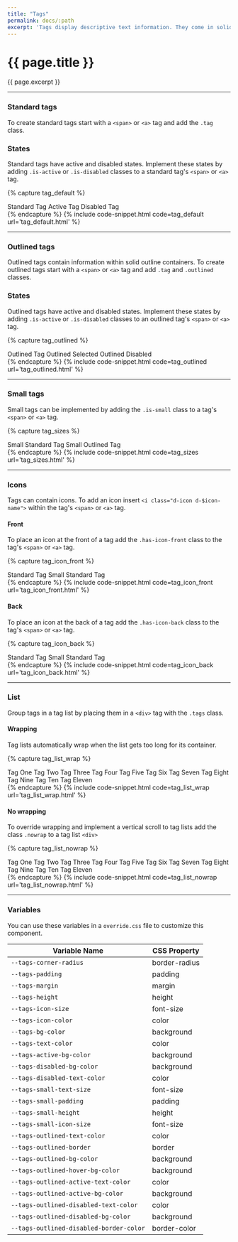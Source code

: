 ```yaml
---
title: "Tags"
permalink: docs/:path
excerpt: 'Tags display descriptive text information. They come in solid, outline, and selectable styles. Tags can be grouped into scrolling or wrapping lists. Icons can also be added to tags.'
---
```


# {{ page.title }}
{{ page.excerpt }}


***


### Standard tags
To create standard tags start with a `<span>` or `<a>` tag and add the `.tag` class.

### States
Standard tags have active and disabled states. Implement these states by adding `.is-active` or `.is-disabled` classes to a standard tag&#39;s `<span>` or `<a>` tag.

{% capture tag_default %} 
<div class="tags">
  <span class="tag">Standard Tag</span>
  <span class="tag is-active">Active Tag</span>
  <span class="tag is-disabled">Disabled Tag</span>
</div>
 {% endcapture %}
{% include code-snippet.html code=tag_default url='tag_default.html' %}

***


### Outlined tags
Outlined tags contain information within solid outline containers. To create outlined tags start with a `<span>` or `<a>` tag and add `.tag` and `.outlined` classes.

### States
Outlined tags have active and disabled states. Implement these states by adding `.is-active` or `.is-disabled` classes to an outlined tag&#39;s `<span>` or `<a>` tag.

{% capture tag_outlined %} 
<div class="tags">
  <a class="tag outlined">Outlined Tag</a>
  <a class="tag outlined is-active">Outlined Selected</a>
  <a class="tag outlined is-disabled">Outlined Disabled</a>
</div>
 {% endcapture %}
{% include code-snippet.html code=tag_outlined url='tag_outlined.html' %}


***


### Small tags
Small tags can be implemented by adding the `.is-small` class to a tag&#39;s `<span>` or `<a>` tag.

{% capture tag_sizes %} 
<div class="tags">
  <span class="tag is-small">Small Standard Tag</span>
  <span class="tag outlined is-small">Small Outlined Tag</span>
</div>
 {% endcapture %}
{% include code-snippet.html code=tag_sizes url='tag_sizes.html' %}


***


### Icons
Tags can contain icons. To add an icon insert `<i class="d-icon d-$icon-name">` within the tag&#39;s `<span>` or `<a>` tag.

#### Front
To place an icon at the front of a tag add the `.has-icon-front` class to the tag&#39;s `<span>` or `<a>` tag.

{% capture tag_icon_front %} 
<div class="tags">
<span class="tag has-icon-front"><i class="d-icon d-check"></i>Standard Tag</span>
<span class="tag is-small has-icon-front"><i class="d-icon d-check"></i>Small Standard Tag</span>
</div>
 {% endcapture %}
{% include code-snippet.html code=tag_icon_front url='tag_icon_front.html' %}

#### Back
To place an icon at the back of a tag add the `.has-icon-back` class to the tag&#39;s `<span>` or `<a>` tag.

{% capture tag_icon_back %} 
<div class="tags">
<span class="tag has-icon-back">Standard Tag<a class="d-icon d-close"></a></span>
<span class="tag is-small has-icon-back">Small Standard Tag<a class="d-icon d-close"></a></span>
</div>
 {% endcapture %}
{% include code-snippet.html code=tag_icon_back url='tag_icon_back.html' %}


***


### List
Group tags in a tag list by placing them in a `<div>` tag with the `.tags` class.

#### Wrapping
Tag lists automatically wrap when the list gets too long for its container.

{% capture tag_list_wrap %} 
<div class="tags">
  <span class="tag">Tag One</span>
  <span class="tag">Tag Two</span>
  <span class="tag">Tag Three</span>
  <span class="tag">Tag Four</span>
  <span class="tag">Tag Five</span>
  <span class="tag">Tag Six</span>
  <span class="tag">Tag Seven</span>
  <span class="tag">Tag Eight</span>
  <span class="tag">Tag Nine</span>
  <span class="tag">Tag Ten</span>
  <span class="tag">Tag Eleven</span>
</div>
 {% endcapture %}
{% include code-snippet.html code=tag_list_wrap url='tag_list_wrap.html' %}

#### No wrapping
To override wrapping and implement a vertical scroll to tag lists add the class `.nowrap` to a tag list `<div>`

{% capture tag_list_nowrap %} 
<div class="tags nowrap">
  <span class="tag">Tag One</span>
  <span class="tag">Tag Two</span>
  <span class="tag">Tag Three</span>
  <span class="tag">Tag Four</span>
  <span class="tag">Tag Five</span>
  <span class="tag">Tag Six</span>
  <span class="tag">Tag Seven</span>
  <span class="tag">Tag Eight</span>
  <span class="tag">Tag Nine</span>
  <span class="tag">Tag Ten</span>
  <span class="tag">Tag Eleven</span>
</div>
 {% endcapture %}
{% include code-snippet.html code=tag_list_nowrap url='tag_list_nowrap.html' %}


***


### Variables
You can use these variables in a `override.css` file to customize this component.

|Variable Name|CSS Property|
| - | - |
|`--tags-corner-radius`| border-radius|
|`--tags-padding`| padding|
|`--tags-margin`| margin|
|`--tags-height`| height|
|`--tags-icon-size`| font-size|
|`--tags-icon-color`| color|
|`--tags-bg-color`| background|
|`--tags-text-color`| color|
|`--tags-active-bg-color`| background|
|`--tags-disabled-bg-color`| background|
|`--tags-disabled-text-color`| color|
|`--tags-small-text-size`| font-size|
|`--tags-small-padding`| padding|
|`--tags-small-height`| height|
|`--tags-small-icon-size`| font-size|
|`--tags-outlined-text-color`| color|
|`--tags-outlined-border`| border|
|`--tags-outlined-bg-color`| background|
|`--tags-outlined-hover-bg-color`| background|
|`--tags-outlined-active-text-color`| color|
|`--tags-outlined-active-bg-color`| background|
|`--tags-outlined-disabled-text-color`| color|
|`--tags-outlined-disabled-bg-color`| background|
|`--tags-outlined-disabled-border-color`| border-color|
